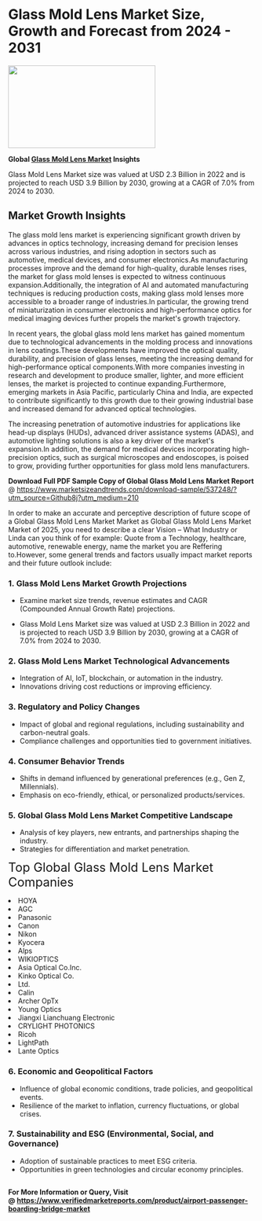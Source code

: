 <H1>Glass Mold Lens Market Size, Growth and Forecast from 2024 - 2031</H1><img class="aligncenter size-medium wp-image-584254" src="https://thirdeyenews.in/wp-content/uploads/2024/09/Global-Market-Research-300x168.jpeg" alt="" width="300" height="168" /><p><strong>Global&nbsp;<a href="https://www.marketsizeandtrends.com/download-sample/537248/?utm_source=Github8j?utm_medium=210">Glass Mold Lens Market</a> Insights</strong></p><p>Glass Mold Lens Market size was valued at USD 2.3 Billion in 2022 and is projected to reach USD 3.9 Billion by 2030, growing at a CAGR of 7.0% from 2024 to 2030.</p><p><h2>Market Growth Insights</h2> <p>The glass mold lens market is experiencing significant growth driven by advances in optics technology, increasing demand for precision lenses across various industries, and rising adoption in sectors such as automotive, medical devices, and consumer electronics.As manufacturing processes improve and the demand for high-quality, durable lenses rises, the market for glass mold lenses is expected to witness continuous expansion.Additionally, the integration of AI and automated manufacturing techniques is reducing production costs, making glass mold lenses more accessible to a broader range of industries.In particular, the growing trend of miniaturization in consumer electronics and high-performance optics for medical imaging devices further propels the market's growth trajectory.</p> <p>In recent years, the global glass mold lens market has gained momentum due to technological advancements in the molding process and innovations in lens coatings.These developments have improved the optical quality, durability, and precision of glass lenses, meeting the increasing demand for high-performance optical components.With more companies investing in research and development to produce smaller, lighter, and more efficient lenses, the market is projected to continue expanding.Furthermore, emerging markets in Asia Pacific, particularly China and India, are expected to contribute significantly to this growth due to their growing industrial base and increased demand for advanced optical technologies.</p> <p>The increasing penetration of automotive industries for applications like head-up displays (HUDs), advanced driver assistance systems (ADAS), and automotive lighting solutions is also a key driver of the market's expansion.In addition, the demand for medical devices incorporating high-precision optics, such as surgical microscopes and endoscopes, is poised to grow, providing further opportunities for glass mold lens manufacturers.</p> <p><span class=""><strong>Download Full PDF Sample Copy of Global Glass Mold Lens Market Report</strong> @ <a href="https://www.marketsizeandtrends.com/download-sample/537248/?utm_source=Github8j?utm_medium=210" target="_blank">https://www.marketsizeandtrends.com/download-sample/537248/?utm_source=Github8j?utm_medium=210</a></span></p><p>In order to make an accurate and perceptive description of future scope of a Global&nbsp;Glass Mold Lens Market Market as Global&nbsp;Glass Mold Lens Market Market of 2025, you need to describe a clear Vision &ndash; What Industry or Linda can you think of for example: Quote from a Technology, healthcare, automotive, renewable energy, name the market you are Reffering to.However, some general trends and factors usually impact market reports and their future outlook include:</p><h3>1.&nbsp;<strong>Glass Mold Lens Market Growth Projections</strong></h3><ul><li>Examine market size trends, revenue estimates and CAGR (Compounded Annual Growth Rate) projections.</li><li><p>Glass Mold Lens Market size was valued at USD 2.3 Billion in 2022 and is projected to reach USD 3.9 Billion by 2030, growing at a CAGR of 7.0% from 2024 to 2030.</p></li></ul><h3>2.&nbsp;<strong>Glass Mold Lens Market Technological Advancements</strong></h3><ul><li>Integration of AI, IoT, blockchain, or automation in the industry.</li><li>Innovations driving cost reductions or improving efficiency.</li></ul><h3>3.&nbsp;<strong>Regulatory and Policy Changes</strong></h3><ul><li>Impact of global and regional regulations, including sustainability and carbon-neutral goals.</li><li>Compliance challenges and opportunities tied to government initiatives.</li></ul><h3>4.&nbsp;<strong>Consumer Behavior Trends</strong></h3><ul><li>Shifts in demand influenced by generational preferences (e.g., Gen Z, Millennials).</li><li>Emphasis on eco-friendly, ethical, or personalized products/services.</li></ul><h3>5.&nbsp;<strong>Global Glass Mold Lens Market Competitive Landscape</strong></h3><ul><li>Analysis of key players, new entrants, and partnerships shaping the industry.</li><li>Strategies for differentiation and market penetration.</li></ul><p data-pm-slice="1 1 []"><span style="color: inherit; font-family: inherit; font-size: 25px;">Top Global Glass Mold Lens Market Companies</span></p><div class="" data-test-id=""><p><li>HOYA</li><li> AGC</li><li> Panasonic</li><li> Canon</li><li> Nikon</li><li> Kyocera</li><li> Alps</li><li> WIKIOPTICS</li><li> Asia Optical Co.Inc.</li><li> Kinko Optical Co.</li><li>Ltd.</li><li> Calin</li><li> Archer OpTx</li><li> Young Optics</li><li> Jiangxi Lianchuang Electronic</li><li> CRYLIGHT PHOTONICS</li><li> Ricoh</li><li> LightPath</li><li> Lante Optics</li></p></div><h3>6.&nbsp;<strong>Economic and Geopolitical Factors</strong></h3><ul><li>Influence of global economic conditions, trade policies, and geopolitical events.</li><li>Resilience of the market to inflation, currency fluctuations, or global crises.</li></ul><h3>7.&nbsp;<strong>Sustainability and ESG (Environmental, Social, and Governance)</strong></h3><ul><li>Adoption of sustainable practices to meet ESG criteria.</li><li>Opportunities in green technologies and circular economy principles.</li></ul><h2><strong style="font-size: 14px;">For More Information or Query, Visit @&nbsp;</strong><a style="background-color: #ffffff; font-size: 14px;" href="https://www.marketsizeandtrends.com/report/glass-mold-lens-market/" target="_blank">https://www.verifiedmarketreports.com/product/airport-passenger-boarding-bridge-market</a></h2>